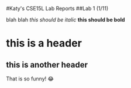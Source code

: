 #Katy's CSE15L Lab Reports
##Lab 1 (1/11)

blah blah 
*this should be italic*
**this should be bold**
# this is a header
## this is another header
That is so funny! :joy:



